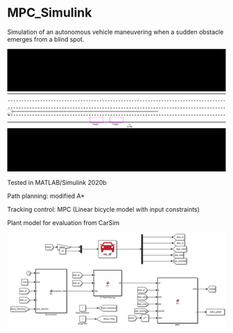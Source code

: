 # MPC_Simulink

Simulation of an autonomous vehicle maneuvering when a sudden obstacle emerges from a blind spot.

![MPC](https://github.com/mych907/MPC_Simulink/blob/main/MPC2.gif?raw=true)

Tested in MATLAB/Simulink 2020b

Path planning: modified A*

Tracking control: MPC (Linear bicycle model with input constraints)

Plant model for evaluation from CarSim

![MPC_blocks](https://github.com/mych907/MPC_Simulink/blob/main/MPC.jpg?raw=true)

